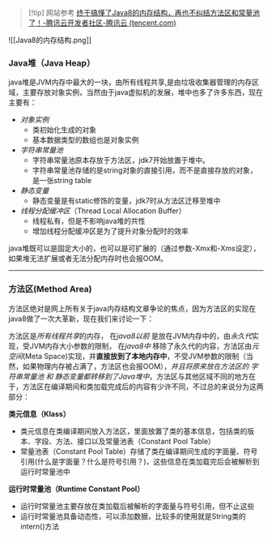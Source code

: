 

> [!tip] 网站参考
> [终于搞懂了Java8的内存结构，再也不纠结方法区和常量池了！-腾讯云开发者社区-腾讯云 (tencent.com)](https://cloud.tencent.com/developer/article/1810426)
> 


![[Java8的内存结构.png]]


### **Java堆（Java Heap）**

java堆是JVM内存中最大的一块，由所有线程共享,是由垃圾收集器管理的内存区域，主要存放对象实例，当然由于java虚拟机的发展，堆中也多了许多东西，现在主要有：
- *对象实例*
    - 类初始化生成的对象
    - 基本数据类型的数组也是对象实例
- *字符串常量池*
    - 字符串常量池原本存放于方法区，jdk7开始放置于堆中。
    - 字符串常量池存储的是string对象的直接引用，而不是直接存放的对象，是一张string table
- *静态变量*
    - 静态变量是有static修饰的变量，jdk7时从方法区迁移至堆中
- *线程分配缓冲区*（Thread Local Allocation Buffer）
	- 线程私有，但是不影响java堆的共性
    - 增加线程分配缓冲区是为了提升对象分配时的效率

java堆既可以是固定大小的，也可以是可扩展的（通过参数-Xmx和-Xms设定），如果堆无法扩展或者无法分配内存时也会报OOM。

<hr>

### **方法区(Method Area)**

方法区绝对是网上所有关于java内存结构文章争论的焦点，因为方法区的实现在java8做了一次大革新，现在我们来讨论一下：

方法区是*所有线程共享*的内存，
在*java8以前* 是放在JVM内存中的，由*永久代*实现，受JVM内存大小参数的限制，
在*java8中* 移除了永久代的内容，方法区由*元空间*(Meta Space)实现，并**直接放到了本地内存中**，不受JVM参数的限制（当然，如果物理内存被占满了，方法区也会报OOM），*并且将原来放在方法区的 字符串常量池 和 静态变量都转移到了Java堆中*，方法区与其他区域不同的地方在于，方法区在编译期间和类加载完成后的内容有少许不同，不过总的来说分为这两部分：

**类元信息（Klass）**
- 类元信息在类编译期间放入方法区，里面放置了类的基本信息，包括类的版本、字段、方法、接口以及常量池表（Constant Pool Table）
- 常量池表（Constant Pool Table）存储了类在编译期间生成的字面量、符号引用(什么是字面量？什么是符号引用？)，这些信息在类加载完后会被解析到运行时常量池中

**运行时常量池（Runtime Constant Pool）**
- 运行时常量池主要存放在类加载后被解析的字面量与符号引用，但不止这些
- 运行时常量池具备动态性，可以添加数据，比较多的使用就是String类的intern()方法